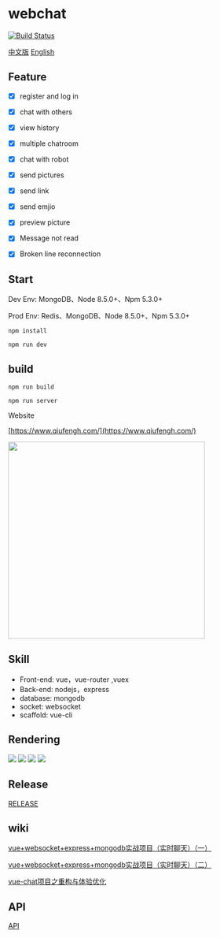 # webchat
[![Build Status](https://www.travis-ci.org/hua1995116/webchat.svg?branch=master)](https://www.travis-ci.org/hua1995116/webchat)

[中文版](./README.md) [English](./zh_en.md) 

## Feature

- [x] register and log in
- [x] chat with others
- [x] view history
- [x] multiple chatroom
- [x] chat with robot
- [x] send pictures
- [x] send link
- [x] send emjio
- [x] preview picture
- [x] Message not read
- [x] Broken line reconnection


## Start

Dev Env: MongoDB、Node 8.5.0+、Npm 5.3.0+

Prod Env: Redis、MongoDB、Node 8.5.0+、Npm 5.3.0+

```Shell
npm install

npm run dev

```

## build 

```
npm run build 

npm run server
```

Website

[https://www.qiufengh.com/](https://www.qiufengh.com/)

<img src="http://s3.qiufengh.com/images/1536588077.png" width="400" />

## Skill

 - Front-end: vue，vue-router ,vuex
 - Back-end: nodejs，express
 - database: mongodb
 - socket: websocket
 - scaffold: vue-cli

## Rendering

<img src="http://s3.qiufengh.com/screenshot/1.png"/>

<img src="http://s3.qiufengh.com/screenshot/2.png"/>

<img src="http://s3.qiufengh.com/screenshot/3.png"/>

<img src="http://s3.qiufengh.com/screenshot/4.png"/>

## Release

<a href="./RELEASE.md">RELEASE</a>

## wiki
[vue+websocket+express+mongodb实战项目（实时聊天）（一）](http://blog.csdn.net/blueblueskyhua/article/details/70807847)

[vue+websocket+express+mongodb实战项目（实时聊天）（二）](http://blog.csdn.net/blueblueskyhua/article/details/73250992)

[vue-chat项目之重构与体验优化](http://blog.csdn.net/blueblueskyhua/article/details/78159672)

## API

<a href="./API.md">API</a>
